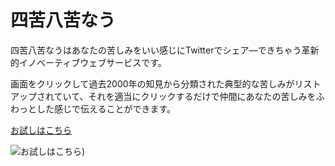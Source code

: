 # 四苦八苦なう

四苦八苦なうはあなたの苦しみをいい感じにTwitterでシェア―できちゃう革新的イノベーティブウェブサービスです。

画面をクリックして過去2000年の知見から分類された典型的な苦しみがリストアップされていて、それを適当にクリックするだけで仲間にあなたの苦しみをふわっとした感じで伝えることができます。

[お試しはこちら](http://ledyba.github.io/siku-hakku/)

![お試しはこちら](https://raw.githubusercontent.com/ledyba/siku-hakku/master/sample.png))
